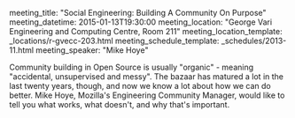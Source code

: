 meeting_title: "Social Engineering: Building A Community On Purpose"
meeting_datetime: 2015-01-13T19:30:00
meeting_location: "George Vari Engineering and Computing Centre, Room 211"
meeting_location_template: _locations/r-gvecc-203.html
meeting_schedule_template: _schedules/2013-11.html
meeting_speaker: "Mike Hoye"

Community building in Open Source is usually "organic" - meaning "accidental, unsupervised and messy". The bazaar has matured a lot in the last twenty years, though, and now we know a lot about how we can do better. Mike Hoye, Mozilla's Engineering Community Manager, would like to tell you what works, what doesn't, and why that's important.
